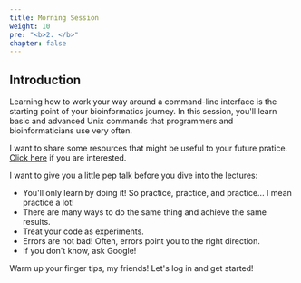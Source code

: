 ```yaml
---
title: Morning Session
weight: 10
pre: "<b>2. </b>"
chapter: false
---
```


## Introduction

Learning how to work your way around a command-line interface is the starting point of your bioinformatics journey. In this session, you'll learn basic and advanced Unix commands that programmers and bioinformaticians use very often. 

I want to share some resources that might be useful to your future pratice. [Click here](./links) if you are interested. 

I want to give you a little pep talk before you dive into the lectures:

+ You'll only learn by doing it! So practice, practice, and practice... I mean practice a lot!
+ There are many ways to do the same thing and achieve the same results.
+ Treat your code as experiments.
+ Errors are not bad! Often, errors point you to the right direction.
+ If you don't know, ask Google!

Warm up your finger tips, my friends! Let's log in and get started!